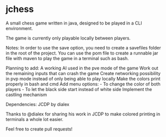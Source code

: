 # jchess
A small chess game written in java, designed to be played in a CLI environment.

The game is currently only playable locally between players.

Notes:
In order to use the save option, you need to create a savefiles folder in the root of the project.
You can use the pom file to create a runnable jar file with maven to play the game in a terminal such as bash.

Planning to add:
A working AI used in the pve mode of the game
Work out the remaining inputs that can crash the game
Create networking possibility in pvp mode instead of only being able to play locally
Make the colors print properly in bash and cmd
Add menu options:
        - To change the color of both players
        - To let the black side start instead of white side
Implement the castling mechanism

Dependencies:
JCDP by dialex

Thanks to @dialex for sharing his work in JCDP to make colored printing in terminals a whole lot easier.

Feel free to create pull requests!
